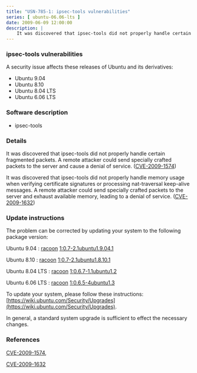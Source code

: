 ```yaml
---
title: "USN-785-1: ipsec-tools vulnerabilities"
series: [ ubuntu-06.06-lts ]
date: 2009-06-09 12:00:00
description: |
    It was discovered that ipsec-tools did not properly handle certain fragmented packets. A remote attacker could send specially crafted packets to the server and cause a denial of service. ([CVE-2009-1574](http://people.ubuntu.com/~ubuntu-security/cve/CVE-2009-1574))
--- 
```

 
### ipsec-tools vulnerabilities

A security issue affects these releases of Ubuntu and its derivatives:

* Ubuntu 9.04
* Ubuntu 8.10
* Ubuntu 8.04 LTS
* Ubuntu 6.06 LTS

### Software description

* ipsec-tools 

### Details

It was discovered that ipsec-tools did not properly handle certain fragmented packets. A remote attacker could send specially crafted packets to the server and cause a denial of service. ([CVE-2009-1574](http://people.ubuntu.com/~ubuntu-security/cve/CVE-2009-1574))

It was discovered that ipsec-tools did not properly handle memory usage when verifying certificate signatures or processing nat-traversal keep-alive messages. A remote attacker could send specially crafted packets to the server and exhaust available memory, leading to a denial of service. ([CVE-2009-1632](http://people.ubuntu.com/~ubuntu-security/cve/CVE-2009-1632)) 

### Update instructions

The problem can be corrected by updating your system to the following package version:

Ubuntu 9.04
 : [racoon](https://launchpad.net/ubuntu/+source/ipsec-tools) <span> [1:0.7-2.1ubuntu1.9.04.1](https://launchpad.net/ubuntu/+source/ipsec-tools/1:0.7-2.1ubuntu1.9.04.1) </span> 

Ubuntu 8.10
 : [racoon](https://launchpad.net/ubuntu/+source/ipsec-tools) <span> [1:0.7-2.1ubuntu1.8.10.1](https://launchpad.net/ubuntu/+source/ipsec-tools/1:0.7-2.1ubuntu1.8.10.1) </span> 

Ubuntu 8.04 LTS
 : [racoon](https://launchpad.net/ubuntu/+source/ipsec-tools) <span> [1:0.6.7-1.1ubuntu1.2](https://launchpad.net/ubuntu/+source/ipsec-tools/1:0.6.7-1.1ubuntu1.2) </span> 

Ubuntu 6.06 LTS
 : [racoon](https://launchpad.net/ubuntu/+source/ipsec-tools) <span> [1:0.6.5-4ubuntu1.3](https://launchpad.net/ubuntu/+source/ipsec-tools/1:0.6.5-4ubuntu1.3) </span> 

To update your system, please follow these instructions: [https://wiki.ubuntu.com/Security/Upgrades](https://wiki.ubuntu.com/Security/Upgrades).

In general, a standard system upgrade is sufficient to effect the necessary changes. 

### References

 [CVE-2009-1574](http://people.ubuntu.com/~ubuntu-security/cve/CVE-2009-1574), 

 [CVE-2009-1632](http://people.ubuntu.com/~ubuntu-security/cve/CVE-2009-1632)
 
